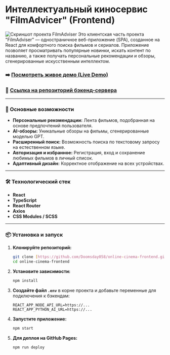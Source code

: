 # Интеллектуальный киносервис "FilmAdvicer" (Frontend)
![Скриншот проекта FilmAdviser](https://i.imgur.com/your-screenshot-1.png) Это клиентская часть проекта "FilmAdviser" — одностраничное веб-приложение (SPA), созданное на React для комфортного поиска фильмов и сериалов. Приложение позволяет просматривать популярные новинки, искать контент по названию, а также получать персональные рекомендации и обзоры, сгенерированные искусственным интеллектом.

### ➡️ **[Посмотреть живое демо (Live Demo)](https://doomsday058.github.io/online-cinema-frontend/)**

### 🧠 **[Ссылка на репозиторий бэкенд-сервера](https://github.com/Doomsday058/online-cinema-backend)**

---

### 🚀 Основные возможности

* **Персональные рекомендации:** Лента фильмов, подобранная на основе предпочтений пользователя.
* **AI-обзоры:** Уникальные обзоры на фильмы, сгенерированные моделью GPT.
* **Расширенный поиск:** Возможность поиска по текстовому запросу на естественном языке.
* **Авторизация и избранное:** Регистрация, вход и сохранение любимых фильмов в личный список.
* **Адаптивный дизайн:** Корректное отображение на всех устройствах.

---

### 🛠️ Технологический стек

* **React**
* **TypeScript**
* **React Router**
* **Axios**
* **CSS Modules / SCSS**
  
---

### 📦 Установка и запуск

1.  **Клонируйте репозиторий:**
    ```bash
    git clone [https://github.com/Doomsday058/online-cinema-frontend.git](https://github.com/Doomsday058/online-cinema-frontend.git)
    cd online-cinema-frontend
    ```

2.  **Установите зависимости:**
    ```bash
    npm install
    ```

3.  **Создайте файл `.env`** в корне проекта и добавьте переменные для подключения к бэкендам:
    ```
    REACT_APP_NODE_API_URL=https://...
    REACT_APP_PYTHON_AI_URL=https://...
    ```

4.  **Запустите приложение:**
    ```bash
    npm start
    ```

5.  **Для деплоя на GitHub Pages:**
    ```bash
    npm run deploy
    ```
